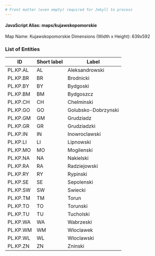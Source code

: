```yaml
---
# Front matter (even empty) required for Jekyll to process
---
```


#### JavaScript Alias: maps/kujawskopomorskie

Map Name: Kujawskopomorskie
Dimensions (Width x Height): 639x592





### List of Entities

ID | Short label | Label
---|---|---|
PL.KP.AL|AL|Aleksandrowski
PL.KP.BR|BR|Brodnicki
PL.KP.BY|BY|Bydgoski
PL.KP.BM|BM|Bydgoszcz
PL.KP.CH|CH|Chelminski
PL.KP.GO|GO|Golubsko-Dobrzynski
PL.KP.GM|GM|Grudziadz
PL.KP.GR|GR|Grudziadzki
PL.KP.IN|IN|Inowroclawski
PL.KP.LI|LI|Lipnowski
PL.KP.MO|MO|Mogilenski
PL.KP.NA|NA|Nakielski
PL.KP.RA|RA|Radziejowski
PL.KP.RY|RY|Rypinski
PL.KP.SE|SE|Sepolenski
PL.KP.SW|SW|Swiecki
PL.KP.TM|TM|Torun
PL.KP.TO|TO|Torunski
PL.KP.TU|TU|Tucholski
PL.KP.WA|WA|Wabrzeski
PL.KP.WM|WM|Wloclawek
PL.KP.WL|WL|Wloclawski
PL.KP.ZN|ZN|Zninski

